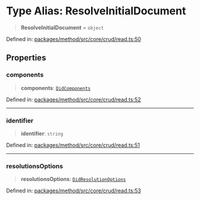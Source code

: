 # Type Alias: ResolveInitialDocument

> **ResolveInitialDocument** = `object`

Defined in: [packages/method/src/core/crud/read.ts:50](https://github.com/dcdpr/did-btcr2-js/blob/4a717493e735221d072999f212891939f4de3f23/packages/method/src/core/crud/read.ts#L50)

## Properties

### components

> **components**: [`DidComponents`](../interfaces/DidComponents.md)

Defined in: [packages/method/src/core/crud/read.ts:52](https://github.com/dcdpr/did-btcr2-js/blob/4a717493e735221d072999f212891939f4de3f23/packages/method/src/core/crud/read.ts#L52)

***

### identifier

> **identifier**: `string`

Defined in: [packages/method/src/core/crud/read.ts:51](https://github.com/dcdpr/did-btcr2-js/blob/4a717493e735221d072999f212891939f4de3f23/packages/method/src/core/crud/read.ts#L51)

***

### resolutionsOptions

> **resolutionsOptions**: [`DidResolutionOptions`](../interfaces/DidResolutionOptions.md)

Defined in: [packages/method/src/core/crud/read.ts:53](https://github.com/dcdpr/did-btcr2-js/blob/4a717493e735221d072999f212891939f4de3f23/packages/method/src/core/crud/read.ts#L53)
